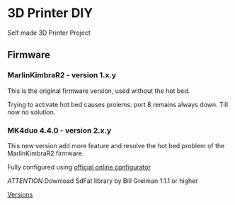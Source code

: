 # 3D Printer DIY
Self made 3D Printer Project


## Firmware

### MarlinKimbraR2 - version 1.x.y
This is the original firmware version, used without the hot bed.

Trying to activate hot bed causes prolems: port 8 remains always down. Till now no solution.

### MK4duo 4.4.0 - version 2.x.y
This new version add more feature and resolve the hot bed problem of the MarlinKimbraR2 firmware.

Fully configured using [official online configurator](https://marlinkimbra.it/configurator/v4_4_0/firmware_configurator.php)

*ATTENTION* Download SdFat library by Bill Greiman 1.1.1 or higher

[Versions](./details.md/versions.md)